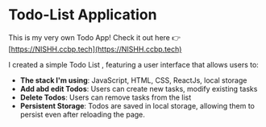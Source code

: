 # Todo-List Application

This is my very own Todo App! Check it out here 👉 [https://NISHH.ccbp.tech](https://NISHH.ccbp.tech)

I created a simple Todo List , featuring a user interface that allows users to:

- **The stack I'm using**: JavaScript, HTML, CSS, ReactJs, local storage
- **Add abd edit Todos**: Users can create new tasks, modify existing tasks
- **Delete Todos**: Users can remove tasks from the list
- **Persistent Storage**: Todos are saved in local storage, allowing them to persist even after reloading the page.
